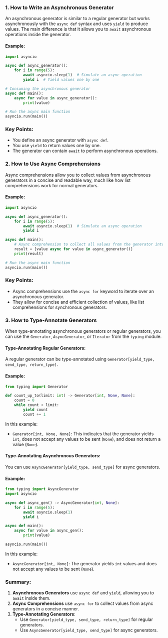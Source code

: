 ### 1. How to Write an Asynchronous Generator
An asynchronous generator is similar to a regular generator but works asynchronously with the `async def` syntax and uses `yield` to produce values. The main difference is that it allows you to `await` asynchronous operations inside the generator.

#### Example:
```python
import asyncio

async def async_generator():
    for i in range(5):
        await asyncio.sleep(1)  # Simulate an async operation
        yield i  # Yield values one by one

# Consuming the asynchronous generator
async def main():
    async for value in async_generator():
        print(value)

# Run the async main function
asyncio.run(main())
```

### Key Points:
- You define an async generator with `async def`.
- You use `yield` to return values one by one.
- The generator can contain `await` to perform asynchronous operations.

### 2. How to Use Async Comprehensions
Async comprehensions allow you to collect values from asynchronous generators in a concise and readable way, much like how list comprehensions work for normal generators.

#### Example:
```python
import asyncio

async def async_generator():
    for i in range(5):
        await asyncio.sleep(1)  # Simulate an async operation
        yield i

async def main():
    # Async comprehension to collect all values from the generator into a list
    result = [value async for value in async_generator()]
    print(result)

# Run the async main function
asyncio.run(main())
```

### Key Points:
- Async comprehensions use the `async for` keyword to iterate over an asynchronous generator.
- They allow for concise and efficient collection of values, like list comprehensions for synchronous generators.

### 3. How to Type-Annotate Generators
When type-annotating asynchronous generators or regular generators, you can use the `Generator`, `AsyncGenerator`, or `Iterator` from the `typing` module.

#### Type-Annotating Regular Generators:
A regular generator can be type-annotated using `Generator[yield_type, send_type, return_type]`.

#### Example:
```python
from typing import Generator

def count_up_to(limit: int) -> Generator[int, None, None]:
    count = 0
    while count < limit:
        yield count
        count += 1
```

In this example:
- `Generator[int, None, None]`: This indicates that the generator yields `int`, does not accept any values to be sent (`None`), and does not return a value (`None`).

#### Type-Annotating Asynchronous Generators:
You can use `AsyncGenerator[yield_type, send_type]` for async generators.

#### Example:
```python
from typing import AsyncGenerator
import asyncio

async def async_gen() -> AsyncGenerator[int, None]:
    for i in range(5):
        await asyncio.sleep(1)
        yield i

async def main():
    async for value in async_gen():
        print(value)

asyncio.run(main())
```

In this example:
- `AsyncGenerator[int, None]`: The generator yields `int` values and does not accept any values to be sent (`None`).

### Summary:
1. **Asynchronous Generators** use `async def` and `yield`, allowing you to `await` inside them.
2. **Async Comprehensions** use `async for` to collect values from async generators in a concise manner.
3. **Type-Annotating Generators**:
   - Use `Generator[yield_type, send_type, return_type]` for regular generators.
   - Use `AsyncGenerator[yield_type, send_type]` for async generators.